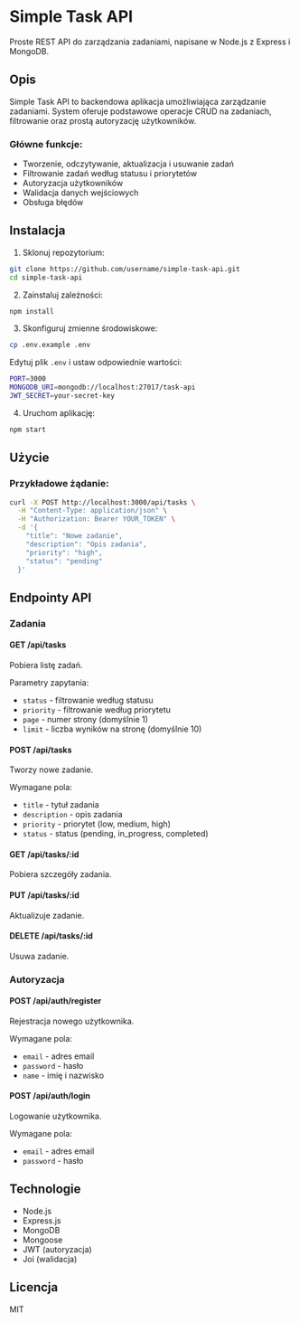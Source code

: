 # Simple Task API

Proste REST API do zarządzania zadaniami, napisane w Node.js z Express i MongoDB.

## Opis

Simple Task API to backendowa aplikacja umożliwiająca zarządzanie zadaniami. System oferuje podstawowe operacje CRUD na zadaniach, filtrowanie oraz prostą autoryzację użytkowników.

### Główne funkcje:
- Tworzenie, odczytywanie, aktualizacja i usuwanie zadań
- Filtrowanie zadań według statusu i priorytetów
- Autoryzacja użytkowników
- Walidacja danych wejściowych
- Obsługa błędów

## Instalacja

1. Sklonuj repozytorium:
```bash
git clone https://github.com/username/simple-task-api.git
cd simple-task-api
```

2. Zainstaluj zależności:
```bash
npm install
```

3. Skonfiguruj zmienne środowiskowe:
```bash
cp .env.example .env
```
Edytuj plik `.env` i ustaw odpowiednie wartości:
```bash
PORT=3000
MONGODB_URI=mongodb://localhost:27017/task-api
JWT_SECRET=your-secret-key
```

4. Uruchom aplikację:
```bash
npm start
```

## Użycie

### Przykładowe żądanie:
```bash
curl -X POST http://localhost:3000/api/tasks \
  -H "Content-Type: application/json" \
  -H "Authorization: Bearer YOUR_TOKEN" \
  -d '{
    "title": "Nowe zadanie",
    "description": "Opis zadania",
    "priority": "high",
    "status": "pending"
  }'
```

## Endpointy API

### Zadania

#### GET /api/tasks
Pobiera listę zadań.

Parametry zapytania:
- `status` - filtrowanie według statusu
- `priority` - filtrowanie według priorytetu
- `page` - numer strony (domyślnie 1)
- `limit` - liczba wyników na stronę (domyślnie 10)

#### POST /api/tasks
Tworzy nowe zadanie.

Wymagane pola:
- `title` - tytuł zadania
- `description` - opis zadania
- `priority` - priorytet (low, medium, high)
- `status` - status (pending, in_progress, completed)

#### GET /api/tasks/:id
Pobiera szczegóły zadania.

#### PUT /api/tasks/:id
Aktualizuje zadanie.

#### DELETE /api/tasks/:id
Usuwa zadanie.

### Autoryzacja

#### POST /api/auth/register
Rejestracja nowego użytkownika.

Wymagane pola:
- `email` - adres email
- `password` - hasło
- `name` - imię i nazwisko

#### POST /api/auth/login
Logowanie użytkownika.

Wymagane pola:
- `email` - adres email
- `password` - hasło

## Technologie

- Node.js
- Express.js
- MongoDB
- Mongoose
- JWT (autoryzacja)
- Joi (walidacja)

## Licencja

MIT
